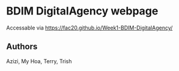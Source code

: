 # BDIM DigitalAgency webpage

Accessable via https://fac20.github.io/Week1-BDIM-DigitalAgency/

## Authors

Azizi, My Hoa, Terry, Trish